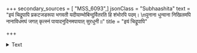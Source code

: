 +++
secondary_sources = [ "MSS_6093",]
jsonClass = "Subhaashita"
text = "इयं चिद्रूपापि प्रकटजडरूपा भगवती यदीयाम्भोबिन्दुर्वितरति हि शंभोरपि पदम्।  \nपुनाना धुन्वाना निखिलमपि नानाविधमघं जगत् कृत्स्नं पायादनुदिनमपायात् सुरधुनी॥"
title = "इयं चिद्रूपापि"

+++

<details><summary>Text</summary>

इयं चिद्रूपापि प्रकटजडरूपा भगवती यदीयाम्भोबिन्दुर्वितरति हि शंभोरपि पदम्।  
पुनाना धुन्वाना निखिलमपि नानाविधमघं जगत् कृत्स्नं पायादनुदिनमपायात् सुरधुनी॥
</details>
